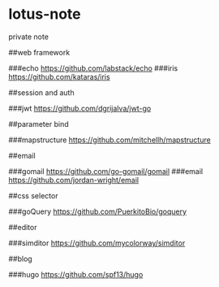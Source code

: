 # lotus-note

private note

##web framework

###echo
https://github.com/labstack/echo
###iris
https://github.com/kataras/iris

##session and auth

###jwt
https://github.com/dgrijalva/jwt-go

##parameter bind

###mapstructure
https://github.com/mitchellh/mapstructure

##email

###gomail
https://github.com/go-gomail/gomail
###email
https://github.com/jordan-wright/email

##css selector

###goQuery
https://github.com/PuerkitoBio/goquery

##editor

###simditor
https://github.com/mycolorway/simditor

##blog

###hugo
https://github.com/spf13/hugo
